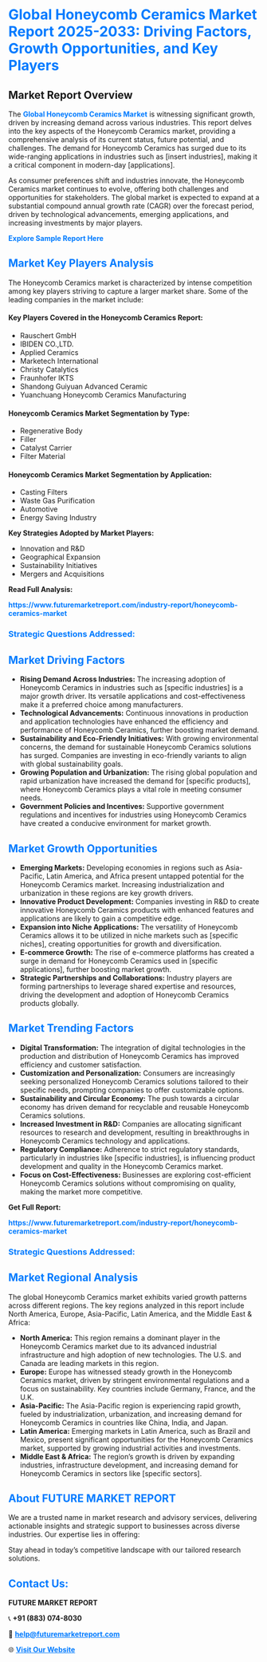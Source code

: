 <h1 style="color: #007BFF;">Global Honeycomb Ceramics Market Report 2025-2033: Driving Factors, Growth Opportunities, and Key Players</h1>

<section id="overview">
<h2>Market Report Overview</h2>
<p>The <a href="https://www.futuremarketreport.com/industry-report/honeycomb-ceramics-market" style="color: #007BFF; text-decoration: none;"><strong>Global Honeycomb Ceramics Market</strong></a> is witnessing significant growth, driven by increasing demand across various industries. This report delves into the key aspects of the Honeycomb Ceramics market, providing a comprehensive analysis of its current status, future potential, and challenges. The demand for Honeycomb Ceramics has surged due to its wide-ranging applications in industries such as [insert industries], making it a critical component in modern-day [applications].</p>
<p>As consumer preferences shift and industries innovate, the Honeycomb Ceramics market continues to evolve, offering both challenges and opportunities for stakeholders. The global market is expected to expand at a substantial compound annual growth rate (CAGR) over the forecast period, driven by technological advancements, emerging applications, and increasing investments by major players.</p>
</section>

<section id="overview">
<p><a href="https://www.futuremarketreport.com/request-sample/reportId=58134" style="color: #007BFF; text-decoration: none;"><strong>Explore Sample Report Here</strong></a></p>
</section>

<section id="key-players">
<h2 style="color: #007BFF;">Market Key Players Analysis</h2>
<p>The Honeycomb Ceramics market is characterized by intense competition among key players striving to capture a larger market share. Some of the leading companies in the market include:</p>
<h4>Key Players Covered in the Honeycomb Ceramics Report:</h4>
<ul><li>Rauschert GmbH</li><li>IBIDEN CO.,LTD.</li><li>Applied Ceramics</li><li>Marketech International</li><li>Christy Catalytics</li><li>Fraunhofer IKTS</li><li>Shandong Guiyuan Advanced Ceramic</li><li>Yuanchuang Honeycomb Ceramics Manufacturing</li></ul>
<h4>Honeycomb Ceramics Market Segmentation by Type:</h4>
<ul><li>Regenerative Body</li><li>Filler</li><li>Catalyst Carrier</li><li>Filter Material</li></ul>

<h4>Honeycomb Ceramics Market Segmentation by Application:</h4>
<ul><li>Casting Filters</li><li>Waste Gas Purification</li><li>Automotive</li><li>Energy Saving Industry</li></ul>
<p><strong>Key Strategies Adopted by Market Players:</strong></p>
<ul>
<li>Innovation and R&D</li>
<li>Geographical Expansion</li>
<li>Sustainability Initiatives</li>
<li>Mergers and Acquisitions</li>
</ul>
</section>

<section>
<p><strong>Read Full Analysis: </strong></p><a href="https://www.futuremarketreport.com/industry-report/honeycomb-ceramics-market" style="color: #007BFF; text-decoration: none;"><strong>https://www.futuremarketreport.com/industry-report/honeycomb-ceramics-market</strong></a>
<h3 style="color: #007BFF;">Strategic Questions Addressed:</h3>
</section>

<section id="driving-factors">
<h2 style="color: #007BFF;">Market Driving Factors</h2>
<ul>
<li><strong>Rising Demand Across Industries:</strong> The increasing adoption of Honeycomb Ceramics in industries such as [specific industries] is a major growth driver. Its versatile applications and cost-effectiveness make it a preferred choice among manufacturers.</li>
<li><strong>Technological Advancements:</strong> Continuous innovations in production and application technologies have enhanced the efficiency and performance of Honeycomb Ceramics, further boosting market demand.</li>
<li><strong>Sustainability and Eco-Friendly Initiatives:</strong> With growing environmental concerns, the demand for sustainable Honeycomb Ceramics solutions has surged. Companies are investing in eco-friendly variants to align with global sustainability goals.</li>
<li><strong>Growing Population and Urbanization:</strong> The rising global population and rapid urbanization have increased the demand for [specific products], where Honeycomb Ceramics plays a vital role in meeting consumer needs.</li>
<li><strong>Government Policies and Incentives:</strong> Supportive government regulations and incentives for industries using Honeycomb Ceramics have created a conducive environment for market growth.</li>
</ul>
</section>

<section id="growth-opportunities">
<h2 style="color: #007BFF;">Market Growth Opportunities</h2>
<ul>
<li><strong>Emerging Markets:</strong> Developing economies in regions such as Asia-Pacific, Latin America, and Africa present untapped potential for the Honeycomb Ceramics market. Increasing industrialization and urbanization in these regions are key growth drivers.</li>
<li><strong>Innovative Product Development:</strong> Companies investing in R&D to create innovative Honeycomb Ceramics products with enhanced features and applications are likely to gain a competitive edge.</li>
<li><strong>Expansion into Niche Applications:</strong> The versatility of Honeycomb Ceramics allows it to be utilized in niche markets such as [specific niches], creating opportunities for growth and diversification.</li>
<li><strong>E-commerce Growth:</strong> The rise of e-commerce platforms has created a surge in demand for Honeycomb Ceramics used in [specific applications], further boosting market growth.</li>
<li><strong>Strategic Partnerships and Collaborations:</strong> Industry players are forming partnerships to leverage shared expertise and resources, driving the development and adoption of Honeycomb Ceramics products globally.</li>
</ul>
</section>

<section id="trending-factors">
<h2 style="color: #007BFF;">Market Trending Factors</h2>
<ul>
<li><strong>Digital Transformation:</strong> The integration of digital technologies in the production and distribution of Honeycomb Ceramics has improved efficiency and customer satisfaction.</li>
<li><strong>Customization and Personalization:</strong> Consumers are increasingly seeking personalized Honeycomb Ceramics solutions tailored to their specific needs, prompting companies to offer customizable options.</li>
<li><strong>Sustainability and Circular Economy:</strong> The push towards a circular economy has driven demand for recyclable and reusable Honeycomb Ceramics solutions.</li>
<li><strong>Increased Investment in R&D:</strong> Companies are allocating significant resources to research and development, resulting in breakthroughs in Honeycomb Ceramics technology and applications.</li>
<li><strong>Regulatory Compliance:</strong> Adherence to strict regulatory standards, particularly in industries like [specific industries], is influencing product development and quality in the Honeycomb Ceramics market.</li>
<li><strong>Focus on Cost-Effectiveness:</strong> Businesses are exploring cost-efficient Honeycomb Ceramics solutions without compromising on quality, making the market more competitive.</li>
</ul>
</section>

<section>
<p><strong>Get Full Report: </strong></p><a href="https://www.futuremarketreport.com/industry-report/honeycomb-ceramics-market" style="color: #007BFF; text-decoration: none;"><strong>https://www.futuremarketreport.com/industry-report/honeycomb-ceramics-market</strong></a>
<h3 style="color: #007BFF;">Strategic Questions Addressed:</h3>
</section>


<section id="regional-analysis">
<h2 style="color: #007BFF;">Market Regional Analysis</h2>
<p>The global Honeycomb Ceramics market exhibits varied growth patterns across different regions. The key regions analyzed in this report include North America, Europe, Asia-Pacific, Latin America, and the Middle East & Africa:</p>
<ul>
<li><strong>North America:</strong> This region remains a dominant player in the Honeycomb Ceramics market due to its advanced industrial infrastructure and high adoption of new technologies. The U.S. and Canada are leading markets in this region.</li>
<li><strong>Europe:</strong> Europe has witnessed steady growth in the Honeycomb Ceramics market, driven by stringent environmental regulations and a focus on sustainability. Key countries include Germany, France, and the U.K.</li>
<li><strong>Asia-Pacific:</strong> The Asia-Pacific region is experiencing rapid growth, fueled by industrialization, urbanization, and increasing demand for Honeycomb Ceramics in countries like China, India, and Japan.</li>
<li><strong>Latin America:</strong> Emerging markets in Latin America, such as Brazil and Mexico, present significant opportunities for the Honeycomb Ceramics market, supported by growing industrial activities and investments.</li>
<li><strong>Middle East & Africa:</strong> The region’s growth is driven by expanding industries, infrastructure development, and increasing demand for Honeycomb Ceramics in sectors like [specific sectors].</li>
</ul>
</section>

<footer>
<h2 style="color: #007BFF;">About FUTURE MARKET REPORT</h2>
<p>We are a trusted name in market research and advisory services, delivering actionable insights and strategic support to businesses across diverse industries. Our expertise lies in offering:</p>

<p>Stay ahead in today’s competitive landscape with our tailored research solutions.</p>

<h2 style="color: #007BFF;">Contact Us:</h2>
<p><strong>FUTURE MARKET REPORT</strong></p>
<p>📞 <strong>+91 (883) 074-8030</strong></p>
<p>📧 <strong><a href="mailto:help@futuremarketreport.com" style="color: #007BFF;">help@futuremarketreport.com</a></strong></p>
<p>🌐 <strong><a href="https://www.futuremarketreport.com/" style="color: #007BFF;">Visit Our Website</a></strong></p>
</footer>